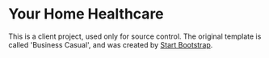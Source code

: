 # Your Home Healthcare
This is a client project, used only for source control.
The original template is called 'Business Casual', and was created by [Start Bootstrap](https://startbootstrap.com/).

